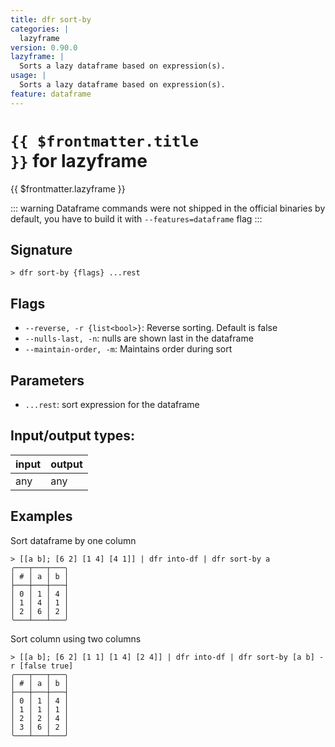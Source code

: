 ```yaml
---
title: dfr sort-by
categories: |
  lazyframe
version: 0.90.0
lazyframe: |
  Sorts a lazy dataframe based on expression(s).
usage: |
  Sorts a lazy dataframe based on expression(s).
feature: dataframe
---
```

<!-- This file is automatically generated. Please edit the command in https://github.com/nushell/nushell instead. -->

# <code>{{ $frontmatter.title }}</code> for lazyframe

<div class='command-title'>{{ $frontmatter.lazyframe }}</div>


::: warning
Dataframe commands were not shipped in the official binaries by default, you have to build it with `--features=dataframe` flag
:::
## Signature

```> dfr sort-by {flags} ...rest```

## Flags

 -  `--reverse, -r {list<bool>}`: Reverse sorting. Default is false
 -  `--nulls-last, -n`: nulls are shown last in the dataframe
 -  `--maintain-order, -m`: Maintains order during sort

## Parameters

 -  `...rest`: sort expression for the dataframe


## Input/output types:

| input | output |
| ----- | ------ |
| any   | any    |

## Examples

Sort dataframe by one column
```nu
> [[a b]; [6 2] [1 4] [4 1]] | dfr into-df | dfr sort-by a
╭───┬───┬───╮
│ # │ a │ b │
├───┼───┼───┤
│ 0 │ 1 │ 4 │
│ 1 │ 4 │ 1 │
│ 2 │ 6 │ 2 │
╰───┴───┴───╯

```

Sort column using two columns
```nu
> [[a b]; [6 2] [1 1] [1 4] [2 4]] | dfr into-df | dfr sort-by [a b] -r [false true]
╭───┬───┬───╮
│ # │ a │ b │
├───┼───┼───┤
│ 0 │ 1 │ 4 │
│ 1 │ 1 │ 1 │
│ 2 │ 2 │ 4 │
│ 3 │ 6 │ 2 │
╰───┴───┴───╯

```
